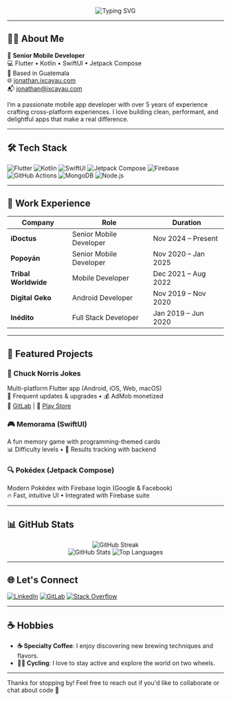 <!-- Animated header -->
<div align="center">
  <img src="https://readme-typing-svg.herokuapp.com?font=Fira+Code&duration=3000&pause=1000&color=00BFFF&center=true&vCenter=true&width=435&lines=Hi+there%2C+I'm+Jonathan+Ixcayau!;Flutter+%7C+Kotlin+%7C+SwiftUI+%7C+Jetpack+Compose;Mobile+App+Developer+%F0%9F%94%A5;I+build+cool+cross-platform+apps!" alt="Typing SVG" />
</div>

---

## 👨‍💻 About Me

🎯 **Senior Mobile Developer**  
💻 Flutter • Kotlin • SwiftUI • Jetpack Compose  
📍 Based in Guatemala  
🌐 [jonathan.ixcayau.com](https://jonathan.ixcayau.com)  
📬 jonathan@ixcayau.com

I’m a passionate mobile app developer with over 5 years of experience crafting cross-platform experiences. I love building clean, performant, and delightful apps that make a real difference.

---

## 🛠️ Tech Stack

![Flutter](https://img.shields.io/badge/-Flutter-02569B?logo=flutter&logoColor=white)
![Kotlin](https://img.shields.io/badge/-Kotlin-7F52FF?logo=kotlin&logoColor=white)
![SwiftUI](https://img.shields.io/badge/-SwiftUI-FA7343?logo=swift&logoColor=white)
![Jetpack Compose](https://img.shields.io/badge/-Jetpack%20Compose-4285F4?logo=android&logoColor=white)
![Firebase](https://img.shields.io/badge/-Firebase-FFCA28?logo=firebase&logoColor=black)
![GitHub Actions](https://img.shields.io/badge/-GitHub%20Actions-2088FF?logo=github-actions&logoColor=white)
![MongoDB](https://img.shields.io/badge/-MongoDB-47A248?logo=mongodb&logoColor=white)
![Node.js](https://img.shields.io/badge/-Node.js-339933?logo=node.js&logoColor=white)

---

## 💼 Work Experience

| Company            | Role                    | Duration              |
|--------------------|-------------------------|------------------------|
| **iDoctus**        | Senior Mobile Developer | Nov 2024 – Present     |
| **Popoyán**        | Senior Mobile Developer | Nov 2020 – Jan 2025    |
| **Tribal Worldwide** | Mobile Developer        | Dec 2021 – Aug 2022    |
| **Digital Geko**   | Android Developer       | Nov 2019 – Nov 2020    |
| **Inédito**        | Full Stack Developer    | Jan 2019 – Jun 2020    |

---

## 🚀 Featured Projects

### 📱 Chuck Norris Jokes  
Multi-platform Flutter app (Android, iOS, Web, macOS)  
🔁 Frequent updates & upgrades • 💰 AdMob monetized  
🔗 [GitLab](https://gitlab.com/jonynija/chuck-nurris-jokes-flutter) | 📱 [Play Store](https://play.google.com/store/apps/developer?id=Jonathan+Ixcayau)

### 🎮 Memorama (SwiftUI)  
A fun memory game with programming-themed cards  
📊 Difficulty levels • 🔐 Results tracking with backend

### 🔍 Pokédex (Jetpack Compose)  
Modern Pokédex with Firebase login (Google & Facebook)  
🔥 Fast, intuitive UI • Integrated with Firebase suite

---

## 📊 GitHub Stats

<div align="center">
  <img src="https://github-readme-streak-stats.herokuapp.com?user=j-ixcayau&theme=dark&hide_border=true" alt="GitHub Streak" />
  <br />
  <img src="https://github-readme-stats.vercel.app/api?username=j-ixcayau&show_icons=true&theme=dark&hide_border=true" alt="GitHub Stats" />
  <img src="https://github-readme-stats.vercel.app/api/top-langs/?username=j-ixcayau&layout=compact&theme=dark&hide_border=true" alt="Top Languages" />
</div>

---

## 🌐 Let's Connect

[![LinkedIn](https://img.shields.io/badge/-Jonathan%20Ixcayau-0077B5?logo=linkedin&logoColor=white)](https://www.linkedin.com/in/jonathanixcayau)
[![GitLab](https://img.shields.io/badge/-GitLab-FC6D26?logo=gitlab&logoColor=white)](https://gitlab.com/jonynija)
[![Stack Overflow](https://img.shields.io/badge/-StackOverflow-FE7A16?logo=stackoverflow&logoColor=white)](https://stackoverflow.com/users/11891580/jonathan-ixcayau)

---

## ☕ Hobbies

- **☕ Specialty Coffee**: I enjoy discovering new brewing techniques and flavors.
- **🚴‍♂️ Cycling**: I love to stay active and explore the world on two wheels.

---

Thanks for stopping by! Feel free to reach out if you'd like to collaborate or chat about code 🚀
